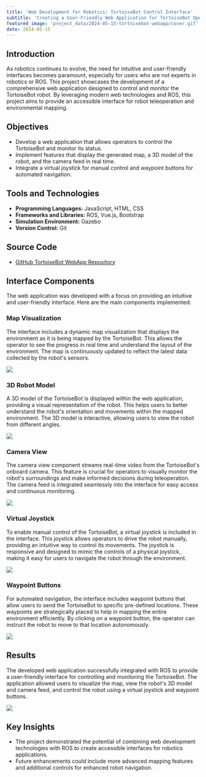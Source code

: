 ```yaml
---
title: 'Web Development for Robotics: TortoiseBot Control Interface'
subtitle: 'Creating a User-Friendly Web Application for TortoiseBot Operation and Mapping'
featured_image: 'project_data/2024-05-15-tortoisebot-webapp/cover.gif'
date: 2024-05-15
---
```


## Introduction

As robotics continues to evolve, the need for intuitive and user-friendly interfaces becomes paramount, especially for users who are not experts in robotics or ROS. This project showcases the development of a comprehensive web application designed to control and monitor the TortoiseBot robot. By leveraging modern web technologies and ROS, this project aims to provide an accessible interface for robot teleoperation and environmental mapping.

## Objectives

- Develop a web application that allows operators to control the TortoiseBot and monitor its status.
- Implement features that display the generated map, a 3D model of the robot, and the camera feed in real time.
- Integrate a virtual joystick for manual control and waypoint buttons for automated navigation.

## Tools and Technologies

- **Programming Languages:** JavaScript, HTML, CSS
- **Frameworks and Libraries:** ROS, Vue.js, Bootstrap
- **Simulation Environment:** Gazebo
- **Version Control:** Git

## Source Code

- [GitHub TortoiseBot WebApp Repository](https://github.com/MiguelSolisSegura/tortoisebot_webapp)

## Interface Components

The web application was developed with a focus on providing an intuitive and user-friendly interface. Here are the main components implemented:

### Map Visualization

The interface includes a dynamic map visualization that displays the environment as it is being mapped by the TortoiseBot. This allows the operator to see the progress in real time and understand the layout of the environment. The map is continuously updated to reflect the latest data collected by the robot's sensors.

![](/project_data/2024-05-15-tortoisebot-webapp/map.gif)


### 3D Robot Model

A 3D model of the TortoiseBot is displayed within the web application, providing a visual representation of the robot. This helps users to better understand the robot's orientation and movements within the mapped environment. The 3D model is interactive, allowing users to view the robot from different angles.

![](/project_data/2024-05-15-tortoisebot-webapp/model.gif)

### Camera View

The camera view component streams real-time video from the TortoiseBot's onboard camera. This feature is crucial for operators to visually monitor the robot's surroundings and make informed decisions during teleoperation. The camera feed is integrated seamlessly into the interface for easy access and continuous monitoring.

![](/project_data/2024-05-15-tortoisebot-webapp/camera.gif)

### Virtual Joystick

To enable manual control of the TortoiseBot, a virtual joystick is included in the interface. This joystick allows operators to drive the robot manually, providing an intuitive way to control its movements. The joystick is responsive and designed to mimic the controls of a physical joystick, making it easy for users to navigate the robot through the environment.

![](/project_data/2024-05-15-tortoisebot-webapp/joystick.gif)

### Waypoint Buttons

For automated navigation, the interface includes waypoint buttons that allow users to send the TortoiseBot to specific pre-defined locations. These waypoints are strategically placed to help in mapping the entire environment efficiently. By clicking on a waypoint button, the operator can instruct the robot to move to that location autonomously.

![](/project_data/2024-05-15-tortoisebot-webapp/buttons.gif)

## Results

The developed web application successfully integrated with ROS to provide a user-friendly interface for controlling and monitoring the TortoiseBot. The application allowed users to visualize the map, view the robot's 3D model and camera feed, and control the robot using a virtual joystick and waypoint buttons.

![](/project_data/2024-05-15-tortoisebot-webapp/cover.gif)

## Key Insights

- The project demonstrated the potential of combining web development technologies with ROS to create accessible interfaces for robotics applications.
- Future enhancements could include more advanced mapping features and additional controls for enhanced robot navigation.